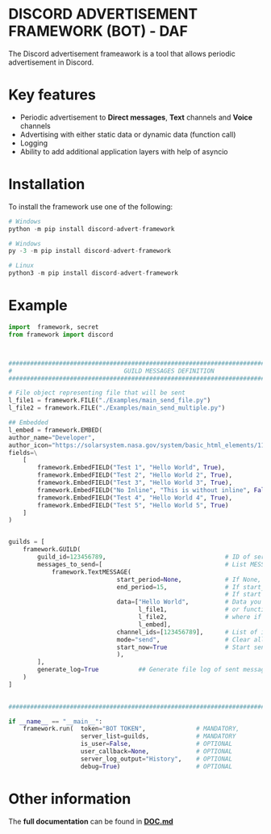 #  **DISCORD ADVERTISEMENT FRAMEWORK (BOT) - DAF**
The Discord advertisement frameawork is a tool that allows periodic advertisement in Discord.

# **Key features**
- Periodic advertisement to **Direct messages**, **Text** channels and **Voice** channels
- Advertising with either static data or dynamic data (function call)
- Logging
- Ability to add additional application layers with help of asyncio

# **Installation**
To install the framework use one of the following:
```py
# Windows
python -m pip install discord-advert-framework
```
```py
# Windows
py -3 -m pip install discord-advert-framework
```
```py
# Linux
python3 -m pip install discord-advert-framework
```

# **Example**
```py
import  framework, secret
from framework import discord



############################################################################################
#                               GUILD MESSAGES DEFINITION                                  #
############################################################################################

# File object representing file that will be sent
l_file1 = framework.FILE("./Examples/main_send_file.py")
l_file2 = framework.FILE("./Examples/main_send_multiple.py")

## Embedded
l_embed = framework.EMBED(
author_name="Developer",
author_icon="https://solarsystem.nasa.gov/system/basic_html_elements/11561_Sun.png",
fields=\
    [
        framework.EmbedFIELD("Test 1", "Hello World", True),
        framework.EmbedFIELD("Test 2", "Hello World 2", True),
        framework.EmbedFIELD("Test 3", "Hello World 3", True),
        framework.EmbedFIELD("No Inline", "This is without inline", False),
        framework.EmbedFIELD("Test 4", "Hello World 4", True),
        framework.EmbedFIELD("Test 5", "Hello World 5", True)
    ]
)


guilds = [
    framework.GUILD(
        guild_id=123456789,                                 # ID of server (guild)
        messages_to_send=[                                  # List MESSAGE objects
            framework.TextMESSAGE(
                              start_period=None,            # If None, messages will be send on a fixed period (end period)
                              end_period=15,                # If start_period is None, it dictates the fixed sending period,
                                                            # If start period is defined, it dictates the maximum limit of randomized period
                              data=["Hello World",          # Data you want to sent to the function (Can be of types : str, embed, file, list of types to the left
                                    l_file1,                # or function that returns any of above types(or returns None if you don't have any data to send yet),
                                    l_file2,                # where if you pass a function you need to use the framework.FUNCTION decorator on top of it ).
                                    l_embed],           
                              channel_ids=[123456789],      # List of ids of all the channels you want this message to be sent into
                              mode="send",                  # Clear all discord messages that originated from this MESSAGE object
                              start_now=True                # Start sending now (True) or wait until period
                              ),  
        ],
        generate_log=True           ## Generate file log of sent messages (and failed attempts) for this server 
    )
]

                                     
############################################################################################

if __name__ == "__main__":
    framework.run(  token="BOT TOKEN",              # MANDATORY,
                    server_list=guilds,             # MANDATORY
                    is_user=False,                  # OPTIONAL
                    user_callback=None,             # OPTIONAL
                    server_log_output="History",    # OPTIONAL
                    debug=True)                     # OPTIONAL
```

# **Other information**
The **full documentation** can be found in **[DOC.md](DOC.md)**